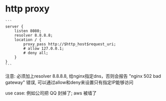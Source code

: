 http proxy
==========

    ```
    server {
        listen 8080;
        resolver 8.8.8.8;
        location / {
            proxy_pass http://$http_host$request_uri;
            # allow 127.0.0.1;
            # deny all;
        }
    }
    ```

注意: 必须加上resolver 8.8.8.8,
给nginx指定dns，否则会报告 "nginx 502 bad gateway" 错误,
可以通过allow和deny来设置只有指定IP能够访问

use case: 例如公司把 QQ 封掉了; aws 被墙了
